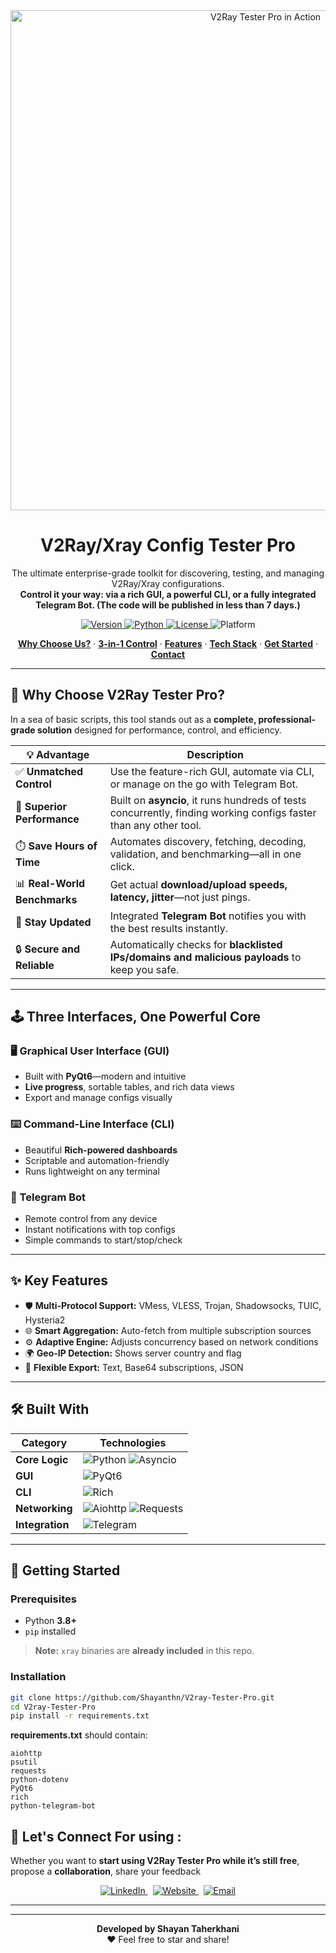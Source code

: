 <div align="center">
  <img src="https://raw.githubusercontent.com/Shayanthn/V2ray-Tester-Pro/main/one.gif" alt="V2Ray Tester Pro in Action" width="800"/>
</div>

<h1 align="center">V2Ray/Xray Config Tester Pro</h1>

<p align="center">
  The ultimate enterprise-grade toolkit for discovering, testing, and managing V2Ray/Xray configurations.<br>
  <strong>Control it your way: via a rich GUI, a powerful CLI, or a fully integrated Telegram Bot. (The code will be published in less than 7 days.)</strong>
</p>

<p align="center">
  <a href="https://github.com/shaynthn/v2raytesterpro/releases">
    <img alt="Version" src="https://img.shields.io/badge/Version-4.0.0-blue?style=for-the-badge">
  </a>
  <a href="https://www.python.org/downloads/">
    <img alt="Python" src="https://img.shields.io/badge/Python-3.8+-green?style=for-the-badge">
  </a>
  <a href="https://opensource.org/licenses/MIT">
    <img alt="License" src="https://img.shields.io/badge/License-MIT-orange?style=for-the-badge">
  </a>
  <img alt="Platform" src="https://img.shields.io/badge/Platform-Windows%20|%20Linux-lightgrey?style=for-the-badge">
</p>

<p align="center">
  <a href="#-why-choose-v2ray-tester-pro"><strong>Why Choose Us?</strong></a> ·
  <a href="#-three-interfaces-one-powerful-core"><strong>3-in-1 Control</strong></a> ·
  <a href="#-key-features"><strong>Features</strong></a> ·
  <a href="#-built-with"><strong>Tech Stack</strong></a> ·
  <a href="#-getting-started"><strong>Get Started</strong></a> ·
  <a href="#-lets-connect"><strong>Contact</strong></a>
</p>

---

## 🤔 Why Choose V2Ray Tester Pro?

In a sea of basic scripts, this tool stands out as a **complete, professional-grade solution** designed for performance, control, and efficiency.

| 💡 **Advantage**           | **Description**                                                                                                                                                         |
|---------------------------|-------------------------------------------------------------------------------------------------------------------------------------------------------------------------|
| ✅ **Unmatched Control**   | Use the feature-rich GUI, automate via CLI, or manage on the go with Telegram Bot.                                                                                      |
| 🚀 **Superior Performance**| Built on **asyncio**, it runs hundreds of tests concurrently, finding working configs faster than any other tool.                                                      |
| ⏱️ **Save Hours of Time** | Automates discovery, fetching, decoding, validation, and benchmarking—all in one click.                                                                                |
| 📊 **Real-World Benchmarks** | Get actual **download/upload speeds, latency, jitter**—not just pings.                                                                                                  |
| 🔔 **Stay Updated**        | Integrated **Telegram Bot** notifies you with the best results instantly.                                                                                              |
| 🔒 **Secure and Reliable** | Automatically checks for **blacklisted IPs/domains and malicious payloads** to keep you safe.                                                                         |

---

## 🕹️ Three Interfaces, One Powerful Core

### 🖥️ Graphical User Interface (GUI)
- Built with **PyQt6**—modern and intuitive
- **Live progress**, sortable tables, and rich data views
- Export and manage configs visually

### ⌨️ Command-Line Interface (CLI)
- Beautiful **Rich-powered dashboards**
- Scriptable and automation-friendly
- Runs lightweight on any terminal

### 🤖 Telegram Bot
- Remote control from any device
- Instant notifications with top configs
- Simple commands to start/stop/check

---

## ✨ Key Features

- 🛡️ **Multi-Protocol Support:** VMess, VLESS, Trojan, Shadowsocks, TUIC, Hysteria2
- 🌐 **Smart Aggregation:** Auto-fetch from multiple subscription sources
- ⚙️ **Adaptive Engine:** Adjusts concurrency based on network conditions
- 🌍 **Geo-IP Detection:** Shows server country and flag
- 📄 **Flexible Export:** Text, Base64 subscriptions, JSON

---

## 🛠️ Built With

| Category         | Technologies                                                                                                     |
|------------------|------------------------------------------------------------------------------------------------------------------|
| **Core Logic**   | ![Python](https://img.shields.io/badge/Python-3776AB?logo=python&logoColor=white) ![Asyncio](https://img.shields.io/badge/Asyncio-4B0082) |
| **GUI**          | ![PyQt6](https://img.shields.io/badge/PyQt6-41CD52?logo=qt&logoColor=white)                                       |
| **CLI**          | ![Rich](https://img.shields.io/badge/Rich-FFD700)                                                               |
| **Networking**   | ![Aiohttp](https://img.shields.io/badge/Aiohttp-2C5282) ![Requests](https://img.shields.io/badge/Requests-D94848)|
| **Integration**  | ![Telegram](https://img.shields.io/badge/Telegram-2CA5E0?logo=telegram&logoColor=white)                          |

---

## 🚀 Getting Started

### Prerequisites

- Python **3.8+**
- `pip` installed

> **Note:** `xray` binaries are **already included** in this repo.

### Installation

```sh
git clone https://github.com/Shayanthn/V2ray-Tester-Pro.git
cd V2ray-Tester-Pro
pip install -r requirements.txt
````

**requirements.txt** should contain:

```
aiohttp
psutil
requests
python-dotenv
PyQt6
rich
python-telegram-bot
```

## 🤝 Let's Connect For using :

Whether you want to **start using V2Ray Tester Pro while it’s still free**, propose a **collaboration**, share your feedback

<div align="center">

<a href="https://www.linkedin.com/in/shayantaherkhani">
  <img src="https://img.shields.io/badge/Connect on LinkedIn-0A66C2?logo=linkedin&logoColor=white&style=for-the-badge" alt="LinkedIn"/>
</a>
&nbsp;
<a href="https://shayantaherkhani.ir">
  <img src="https://img.shields.io/badge/Visit My Website-006400?logo=firefox-browser&logoColor=white&style=for-the-badge" alt="Website"/>
</a>
&nbsp;
<a href="mailto:shayan.taherkhani@studio.unibo.it">
  <img src="https://img.shields.io/badge/Email Me-0078D4?logo=gmail&logoColor=white&style=for-the-badge" alt="Email"/>
</a>

</div>

---

---

<div align="center">
  <strong>Developed by Shayan Taherkhani</strong><br>
  ❤️ Feel free to star and share!
